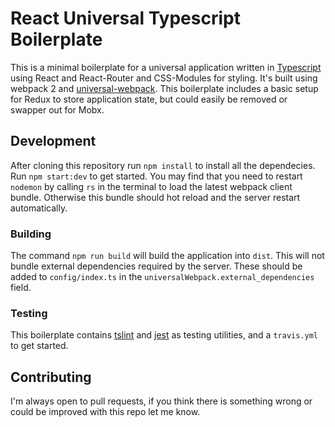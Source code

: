 # React Universal Typescript Boilerplate

This is a minimal boilerplate for a universal application written in [Typescript](http://typescriptlang.org) using React and React-Router and CSS-Modules for styling. It's built using webpack 2 and [universal-webpack](https://github.com/halt-hammerzeit/universal-webpack). This boilerplate includes a basic setup for Redux to store application state, but could easily be removed or swapper out for Mobx. 

## Development
After cloning this repository run `npm install` to install all the dependecies. Run `npm start:dev` to get started. You may find that you need to restart `nodemon` by calling `rs` in the terminal to load the latest webpack client bundle. Otherwise this bundle should hot reload and the server restart automatically. 

### Building
The command `npm run build` will build the application into `dist`. This will not bundle external dependencies required by the server. These should be added to `config/index.ts` in the `universalWebpack.external_dependencies` field. 


### Testing 
This boilerplate contains [tslint](https://palantir.github.io/tslint/) and [jest](https://facebook.github.io/jest/) as testing utilities, and a `travis.yml` to get started. 

## Contributing
I'm always open to pull requests, if you think there is something wrong or could be improved with this repo let me know. 

